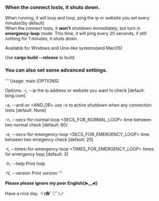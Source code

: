 ### When the connect losts, it shuts down.

When running, it will loop and loop, ping the ip or website you set every minutes(by default)  
When the connect losts, it **won't** shutdown immediately, but turn in **emergency-loop** mode. This time, it will ping every 20 seconds, if still nothing for 1 minutes, it shuts down.

Available for Windows and Unix-like systems(and MacOS)

Use **cargo build --release** to build.

### You can also set some advanced settings.
'''
Usage: main [OPTIONS]

Options:
  -i, --ip <IP>
          the ip address or website you want to check [default: bing.com]
          
  -a, --and-or <AND_OR>
          use -o to active shutdown when any connection losts [default: None]
          
  -n, --secs-for-normal-loop <SECS_FOR_NORMAL_LOOP>
          time between two normal check [default: 60]
          
  -e, --secs-for-emergency-loop <SECS_FOR_EMERGENCY_LOOP>
          time between two emegency check [default: 20]
          
  -t, --times-for-emergency-loop <TIMES_FOR_EMERGENCY_LOOP>
          times for emergency lopp [default: 3]
          
  -h, --help
          Print help
          
  -V, --version
          Print version
'''

**Please please ignore my poor English(⋟﹏⋞)**

Have a nice day. ヾ(✿ﾟ▽ﾟ)ノ